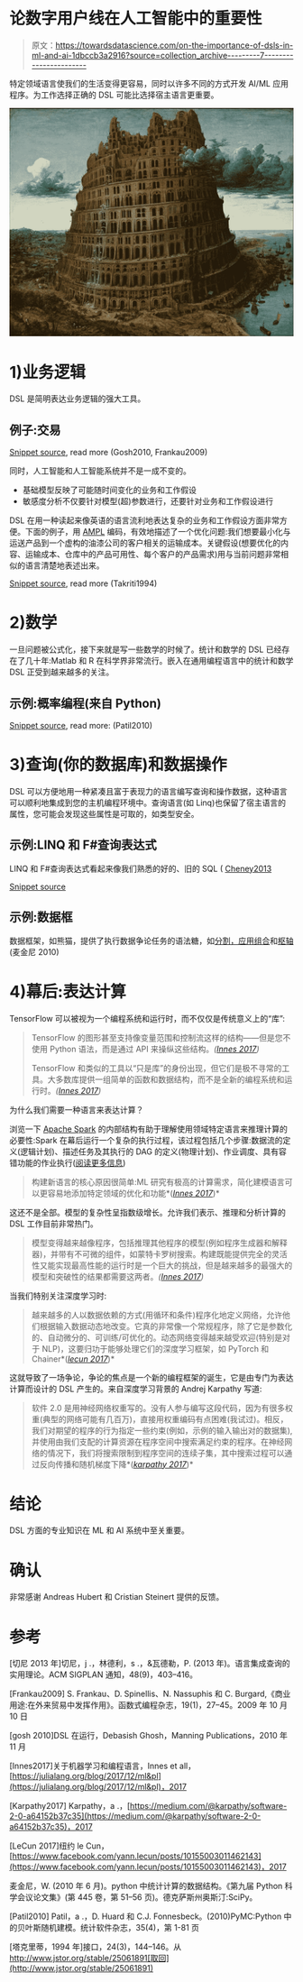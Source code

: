 # 论数字用户线在人工智能中的重要性

> 原文：<https://towardsdatascience.com/on-the-importance-of-dsls-in-ml-and-ai-1dbccb3a2916?source=collection_archive---------7----------------------->

特定领域语言使我们的生活变得更容易，同时以许多不同的方式开发 AI/ML 应用程序。为工作选择正确的 DSL 可能比选择宿主语言更重要。

![](img/4305e38f8b748801d1cbff4ede3d2ef3.png)

# 1)业务逻辑

DSL 是简明表达业务逻辑的强大工具。

## 例子:交易

[Snippet source](https://github.com/dungpa/dsls-in-action-fsharp/blob/master/DSLCheatsheet.md), read more (Gosh2010, Frankau2009)

同时，人工智能和人工智能系统并不是一成不变的。

*   基础模型反映了可能随时间变化的业务和工作假设
*   敏感度分析不仅要针对模型(超)参数进行，还要针对业务和工作假设进行

DSL 在用一种读起来像英语的语言流利地表达复杂的业务和工作假设方面非常方便。下面的例子，用 [AMPL](https://ampl.com/) 编码，有效地描述了一个优化问题:我们想要最小化与运送产品到一个虚构的油漆公司的客户相关的运输成本。关键假设(想要优化的内容、运输成本、仓库中的产品可用性、每个客户的产品需求)用与当前问题非常相似的语言清楚地表述出来。

[Snippet source](http://www.ieor.berkeley.edu/~atamturk/ieor264/samples/ampl/ampldoc.pdf), read more (Takriti1994)

# 2)数学

一旦问题被公式化，接下来就是写一些数学的时候了。统计和数学的 DSL 已经存在了几十年:Matlab 和 R 在科学界非常流行。嵌入在通用编程语言中的统计和数学 DSL 正受到越来越多的关注。

## 示例:概率编程(来自 Python)

[Snippet source](http://www.ieor.berkeley.edu/~atamturk/ieor264/samples/ampl/ampldoc.pdf), read more: (Patil2010)

# 3)查询(你的数据库)和数据操作

DSL 可以方便地用一种紧凑且富于表现力的语言编写查询和操作数据，这种语言可以顺利地集成到您的主机编程环境中。查询语言(如 Linq)也保留了宿主语言的属性，您可能会发现这些属性是可取的，如类型安全。

## 示例:LINQ 和 F#查询表达式

LINQ 和 F#查询表达式看起来像我们熟悉的好的、旧的 SQL ( [Cheney2013](http://homepages.inf.ed.ac.uk/slindley/papers/practical-theory-of-linq.pdf)

[Snippet source](https://msdn.microsoft.com/en-us/library/gg509017.aspx#JoinandSimpleWhereClause)

## 示例:数据框

数据框架，如熊猫，提供了执行数据争论任务的语法糖，如[分割，应用组合](https://pandas.pydata.org/pandas-docs/stable/groupby.html)和[枢轴](http://nikgrozev.com/2015/07/01/reshaping-in-pandas-pivot-pivot-table-stack-and-unstack-explained-with-pictures/)(麦金尼 2010)

# 4)幕后:表达计算

TensorFlow 可以被视为一个编程系统和运行时，而不仅仅是传统意义上的“库”:

> TensorFlow 的图形甚至支持像变量范围和控制流这样的结构——但是您不使用 Python 语法，而是通过 API 来操纵这些结构。*(*[*Innes 2017*](https://julialang.org/blog/2017/12/ml&pl)*)*
> 
> TensorFlow 和类似的工具以“只是库”的身份出现，但它们是极不寻常的工具。大多数库提供一组简单的函数和数据结构，而不是全新的编程系统和运行时。*(*[*Innes 2017*](https://julialang.org/blog/2017/12/ml&pl)*)*

为什么我们需要一种语言来表达计算？

浏览一下 [Apache Spark](https://spark.apache.org/) 的内部结构有助于理解使用领域特定语言来推理计算的必要性:Spark 在幕后运行一个复杂的执行过程，该过程包括几个步骤:数据流的定义(逻辑计划)、描述任务及其执行的 DAG 的定义(物理计划)、作业调度、具有容错功能的作业执行([阅读更多信息](https://github.com/JerryLead/SparkInternals))

> 构建新语言的核心原因很简单:ML 研究有极高的计算需求，简化建模语言可以更容易地添加特定领域的优化和功能*(*[*Innes 2017*](https://julialang.org/blog/2017/12/ml&pl)*)*

这还不是全部。模型的复杂性呈指数级增长。允许我们表示、推理和分析计算的 DSL 工作目前非常热门。

> 模型变得越来越像程序，包括推理其他程序的模型(例如程序生成器和解释器)，并带有不可微的组件，如蒙特卡罗树搜索。构建既能提供完全的灵活性又能实现最高性能的运行时是一个巨大的挑战，但是越来越多的最强大的模型和突破性的结果都需要这两者。*(*[*Innes 2017*](https://julialang.org/blog/2017/12/ml&pl)*)*

当我们特别关注深度学习时:

> 越来越多的人以数据依赖的方式(用循环和条件)程序化地定义网络，允许他们根据输入数据动态地改变。它真的非常像一个常规程序，除了它是参数化的、自动微分的、可训练/可优化的。动态网络变得越来越受欢迎(特别是对于 NLP)，这要归功于能够处理它们的深度学习框架，如 PyTorch 和 Chainer*(*[*lecun 2017*](https://www.facebook.com/yann.lecun/posts/10155003011462143)*)*

这就导致了一场争论，争论的焦点是一个新的编程框架的诞生，它是由专门为表达计算而设计的 DSL 产生的。来自深度学习背景的 Andrej Karpathy 写道:

> 软件 2.0 是用神经网络权重写的。没有人参与编写这段代码，因为有很多权重(典型的网络可能有几百万)，直接用权重编码有点困难(我试过)。相反，我们对期望的程序的行为指定一些约束(例如，示例的输入输出对的数据集),并使用由我们支配的计算资源在程序空间中搜索满足约束的程序。在神经网络的情况下，我们将搜索限制到程序空间的连续子集，其中搜索过程可以通过反向传播和随机梯度下降*(*[*karpathy 2017*](https://medium.com/@karpathy/software-2-0-a64152b37c35)*)*

# 结论

DSL 方面的专业知识在 ML 和 AI 系统中至关重要。

# 确认

非常感谢 Andreas Hubert 和 Cristian Steinert 提供的反馈。

# 参考

[切尼 2013 年]切尼，j .，林德利，s .，&瓦德勒，P. (2013 年)。语言集成查询的实用理论。ACM SIGPLAN 通知，48(9)，403–416。

[Frankau2009] S. Frankau、D. Spinellis、N. Nassuphis 和 C. Burgard,《商业用途:在外来贸易中发挥作用》。函数式编程杂志，19(1)，27–45。2009 年 10 月 10 日

[gosh 2010]DSL 在运行，Debasish Ghosh，Manning Publications，2010 年 11 月

[Innes2017]关于机器学习和编程语言，Innes et all，[https://julialang.org/blog/2017/12/ml&pl](https://julialang.org/blog/2017/12/ml&pl)，2017

[Karpathy2017] Karpathy，a .，[https://medium.com/@karpathy/software-2-0-a64152b37c35](https://medium.com/@karpathy/software-2-0-a64152b37c35)，2017

[LeCun 2017]纽约 le Cun，[https://www.facebook.com/yann.lecun/posts/10155003011462143](https://www.facebook.com/yann.lecun/posts/10155003011462143)，2017

麦金尼，W. (2010 年 6 月)。python 中统计计算的数据结构。《第九届 Python 科学会议论文集》(第 445 卷，第 51–56 页)。德克萨斯州奥斯汀:SciPy。

[Patil2010] Patil，a .，D. Huard 和 C.J. Fonnesbeck。(2010)PyMC:Python 中的贝叶斯随机建模。统计软件杂志，35(4)，第 1-81 页

[塔克里蒂，1994 年]接口，24(3)，144–146。从 http://www.jstor.org/stable/25061891[取回](http://www.jstor.org/stable/25061891)